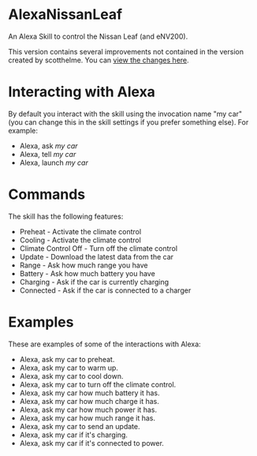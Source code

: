 # AlexaNissanLeaf
An Alexa Skill to control the Nissan Leaf (and eNV200).

This version contains several improvements not contained in the version created by scotthelme. You can [view the changes here](https://github.com/arussell/AlexaNissanLeaf/commits/master).

# Interacting with Alexa
By default you interact with the skill using the invocation name "my car" (you can change this in the skill settings if you prefer something else). For example:

* Alexa, ask *my car*
* Alexa, tell *my car*
* Alexa, launch *my car*

# Commands
The skill has the following features:

* Preheat - Activate the climate control
* Cooling - Activate the climate control
* Climate Control Off - Turn off the climate control
* Update - Download the latest data from the car
* Range - Ask how much range you have
* Battery - Ask how much battery you have
* Charging - Ask if the car is currently charging
* Connected - Ask if the car is connected to a charger

# Examples
These are examples of some of the interactions with Alexa:

* Alexa, ask my car to preheat.
* Alexa, ask my car to warm up.
* Alexa, ask my car to cool down.
* Alexa, ask my car to turn off the climate control.
* Alexa, ask my car how much battery it has.
* Alexa, ask my car how much charge it has.
* Alexa, ask my car how much power it has.
* Alexa, ask my car how much range it has.
* Alexa, ask my car to send an update.
* Alexa, ask my car if it's charging.
* Alexa, ask my car if it's connected to power.
